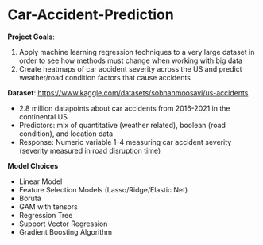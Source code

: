 # Car-Accident-Prediction

**Project Goals**: 
 1. Apply machine learning regression techniques to a very large dataset in order to see how methods must change when working with big data
 2. Create heatmaps of car accident severity across the US and predict weather/road condition factors that cause accidents

**Dataset**:
https://www.kaggle.com/datasets/sobhanmoosavi/us-accidents 
 - 2.8 million datapoints about car accidents from 2016-2021 in the continental US
 - Predictors: mix of quantitative (weather related), boolean (road condition), and location data
 - Response: Numeric variable 1-4 measuring car accident severity (severity measured in road disruption time)

**Model Choices**
 - Linear Model
 - Feature Selection Models (Lasso/Ridge/Elastic Net)
 - Boruta
 - GAM with tensors
 - Regression Tree
 - Support Vector Regression
 - Gradient Boosting Algorithm


